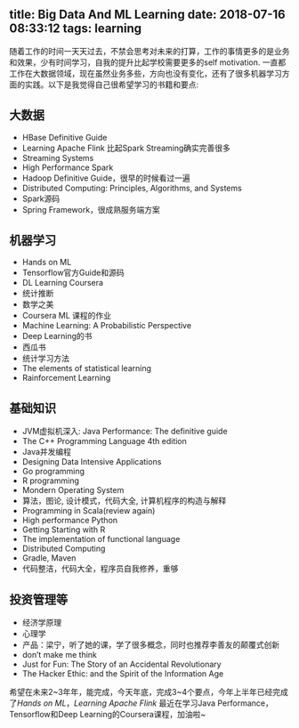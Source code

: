 title: Big Data And ML Learning
date: 2018-07-16 08:33:12
tags: learning
---

随着工作的时间一天天过去，不禁会思考对未来的打算，工作的事情更多的是业务和效果，少有时间学习，自我的提升比起学校需要更多的self motivation. 一直都工作在大数据领域，现在虽然业务多些，方向也没有变化，还有了很多机器学习方面的实践。以下是我觉得自己很希望学习的书籍和要点:
<!-- more -->

## 大数据
* HBase Definitive Guide
* Learning Apache Flink 比起Spark Streaming确实完善很多
* Streaming Systems
* High Performance Spark
* Hadoop Definitive Guide，很早的时候看过一遍
* Distributed Computing: Principles, Algorithms, and Systems
* Spark源码
* Spring Framework，很成熟服务端方案

## 机器学习
* Hands on ML
* Tensorflow官方Guide和源码
* DL Learning Coursera
* 统计推断
* 数学之美
* Coursera ML 课程的作业
* Machine Learning: A Probabilistic Perspective
* Deep Learning的书
* 西瓜书
* 统计学习方法
* The elements of statistical learning
* Rainforcement Learning

## 基础知识
* JVM虚拟机深入: Java Performance: The definitive guide
* The C++ Programming Language 4th edition
* Java并发编程
* Designing Data Intensive Applications
* Go programming
* R programming
* Mondern Operating System
* 算法，图论, 设计模式，代码大全, 计算机程序的构造与解释
* Programming in Scala(review again)
* High performance Python
* Getting Starting with R
* The implementation of functional language
* Distributed Computing
* Gradle, Maven
* 代码整洁，代码大全，程序员自我修养，重够


## 投资管理等
* 经济学原理
* 心理学
* 产品：梁宁，听了她的课，学了很多概念，同时也推荐李善友的颠覆式创新
* don’t make me think
* Just for Fun: The Story of an Accidental Revolutionary
* The Hacker Ethic: and the Spirit of the Information Age


希望在未来2~3年年，能完成，今天年底，完成3~4个要点，今年上半年已经完成了*Hands on ML*，*Learning Apache Flink* 最近在学习Java Performance，Tensorflow和Deep Learning的Coursera课程，加油啦~